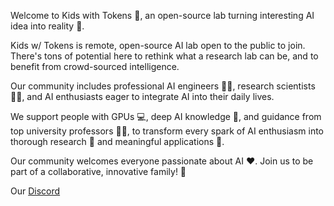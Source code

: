 Welcome to Kids with Tokens 🌟, an open-source lab turning interesting AI idea into reality 💭.

Kids w/ Tokens is remote, open-source AI lab open to the public to join. There's tons of potential here to rethink what a research lab can be, and to benefit from crowd-sourced intelligence. 

Our community includes professional AI engineers 👩‍💻, research scientists 🧑‍🔬, and AI enthusiasts eager to integrate AI into their daily lives.

We support people with GPUs 💻, deep AI knowledge 🧠, and guidance from top university professors 👨‍🏫, to transform every spark of AI enthusiasm into thorough research 🔬 and meaningful applications 🚀.

Our community welcomes everyone passionate about AI ❤️. Join us to be part of a collaborative, innovative family! 🤝

Our [Discord](https://discord.gg/EqbgSPEX)

<!--

**Here are some ideas to get you started:**

🙋‍♀️ A short introduction - what is your organization all about?
🌈 Contribution guidelines - how can the community get involved?
👩‍💻 Useful resources - where can the community find your docs? Is there anything else the community should know?
🍿 Fun facts - what does your team eat for breakfast?
🧙 Remember, you can do mighty things with the power of [Markdown](https://docs.github.com/github/writing-on-github/getting-started-with-writing-and-formatting-on-github/basic-writing-and-formatting-syntax)
-->
